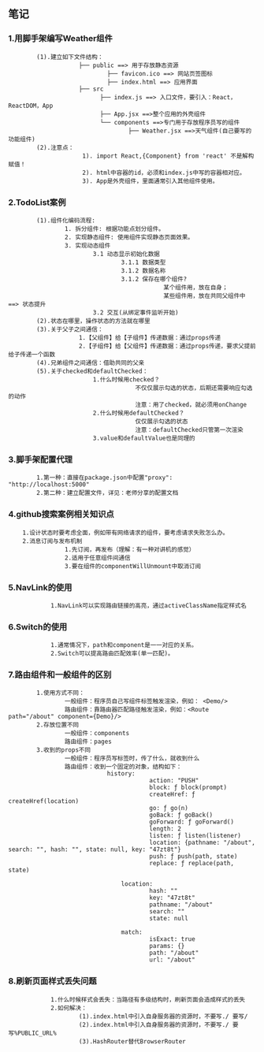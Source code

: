 ## 笔记

### 1.用脚手架编写Weather组件
			(1).建立如下文件结构：
						├── public ==> 用于存放静态资源
								├── favicon.ico ==> 网站页签图标
								├── index.html ==> 应用界面
						├── src
							  ├── index.js ==> 入口文件，要引入：React，ReactDOM，App
							  ├── App.jsx ==>整个应用的外壳组件
							  └── components ==>专门用于存放程序员写的组件
									  ├── Weather.jsx ==>天气组件(自己要写的功能组件)
			(2).注意点：
						 1). import React,{Component} from 'react' 不是解构赋值！
						 2). html中容器的id，必须和index.js中写的容器相对应。
						 3). App是外壳组件，里面通常引入其他组件使用。

### 2.TodoList案例
			(1).组件化编码流程:
					1. 拆分组件: 根据功能点划分组件。
					2. 实现静态组件: 使用组件实现静态页面效果。
					3. 实现动态组件
							3.1 动态显示初始化数据
									3.1.1 数据类型
									3.1.2 数据名称
									3.1.2 保存在哪个组件?
												某个组件用，放在自身；
												某些组件用，放在共同父组件中 ==> 状态提升
							3.2 交互(从绑定事件监听开始)
			(2).状态在哪里，操作状态的方法就在哪里
			(3).关于父子之间通信：
						1.【父组件】给【子组件】传递数据：通过props传递
						2.【子组件】给【父组件】传递数据：通过props传递，要求父提前给子传递一个函数
			(4).兄弟组件之间通信：借助共同的父亲
			(5).关于checked和defaultChecked：
							1.什么时候用checked？
										不仅仅展示勾选的状态，后期还需要响应勾选的动作
										注意：用了checked，就必须用onChange
							2.什么时候用defaultChecked？
										仅仅展示勾选的状态
										注意：defaultChecked只管第一次渲染
							3.value和defaultValue也是同理的

												

### 3.脚手架配置代理
			1.第一种：直接在package.json中配置"proxy": "http://localhost:5000"
			2.第二种：建立配置文件，详见：老师分享的配置文档

### 4.github搜索案例相关知识点
		1.设计状态时要考虑全面，例如带有网络请求的组件，要考虑请求失败怎么办。
		2.消息订阅与发布机制
					1.先订阅，再发布（理解：有一种对讲机的感觉）
					2.适用于任意组件间通信
					3.要在组件的componentWillUnmount中取消订阅		

### 5.NavLink的使用
				1.NavLink可以实现路由链接的高亮，通过activeClassName指定样式名

### 6.Switch的使用
				1.通常情况下，path和component是一一对应的关系。
				2.Switch可以提高路由匹配效率(单一匹配)。

### 7.路由组件和一般组件的区别
			1.使用方式不同：
					一般组件：程序员自己写组件标签触发渲染，例如： <Demo/>
					路由组件：靠路由器匹配路径触发渲染，例如：<Route path="/about" component={Demo}/>
			2.存放位置不同
					一般组件：components
					路由组件：pages
			3.收到的props不同
					一般组件：程序员写标签时，传了什么，就收到什么
					路由组件：收到一个固定的对象，结构如下：
								history:
											action: "PUSH"
											block: ƒ block(prompt)
											createHref: ƒ createHref(location)
											go: ƒ go(n)
											goBack: ƒ goBack()
											goForward: ƒ goForward()
											length: 2
											listen: ƒ listen(listener)
											location: {pathname: "/about", search: "", hash: "", state: null, key: "47zt8t"}
											push: ƒ push(path, state)
											replace: ƒ replace(path, state)

									location:
											hash: ""
											key: "47zt8t"
											pathname: "/about"
											search: ""
											state: null

									match:
											isExact: true
											params: {}
											path: "/about"
											url: "/about"

### 8.刷新页面样式丢失问题
				1.什么时候样式会丢失：当路径有多级结构时，刷新页面会造成样式的丢失
				2.如何解决：
						(1).index.html中引入自身服务器的资源时，不要写./ 要写/
						(2).index.html中引入自身服务器的资源时，不要写./ 要写%PUBLIC_URL%
						(3).HashRouter替代BrowserRouter
